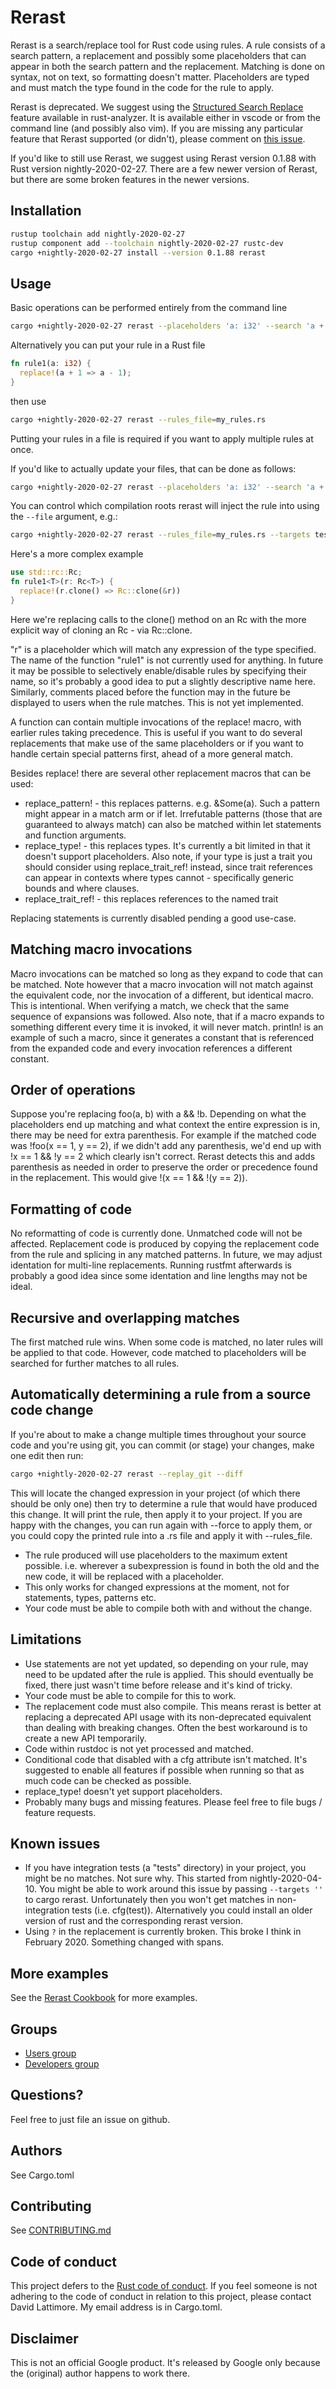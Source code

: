 # Rerast

Rerast is a search/replace tool for Rust code using rules. A rule consists of a
search pattern, a replacement and possibly some placeholders that can appear in
both the search pattern and the replacement. Matching is done on syntax, not on
text, so formatting doesn't matter. Placeholders are typed and must match the
type found in the code for the rule to apply.

Rerast is deprecated. We suggest using the [Structured Search
Replace](https://rust-analyzer.github.io/manual.html#structural-search-and-replace) feature available
in rust-analyzer. It is available either in vscode or from the command line (and possibly also vim).
If you are missing any particular feature that Rerast supported (or didn't), please comment on [this
issue](https://github.com/rust-analyzer/rust-analyzer/issues/3186).

If you'd like to still use Rerast, we suggest using Rerast version 0.1.88 with Rust version
nightly-2020-02-27. There are a few newer version of Rerast, but there are some broken features in
the newer versions.

## Installation

```sh
rustup toolchain add nightly-2020-02-27
rustup component add --toolchain nightly-2020-02-27 rustc-dev
cargo +nightly-2020-02-27 install --version 0.1.88 rerast
```

## Usage

Basic operations can be performed entirely from the command line
```sh
cargo +nightly-2020-02-27 rerast --placeholders 'a: i32' --search 'a + 1' --replace_with 'a - 1' --diff
```

Alternatively you can put your rule in a Rust file
```rust
fn rule1(a: i32) {
  replace!(a + 1 => a - 1);
}
```
then use

```sh
cargo +nightly-2020-02-27 rerast --rules_file=my_rules.rs
```
Putting your rules in a file is required if you want to apply multiple rules at once.

If you'd like to actually update your files, that can be done as follows:

```sh
cargo +nightly-2020-02-27 rerast --placeholders 'a: i32' --search 'a + 1' --replace_with 'a - 1' --force --backup
```

You can control which compilation roots rerast will inject the rule into using the `--file` argument, e.g.:

```sh
cargo +nightly-2020-02-27 rerast --rules_file=my_rules.rs --targets tests --file tests/testsuite/main.rs --diff
```

Here's a more complex example

```rust
use std::rc::Rc;
fn rule1<T>(r: Rc<T>) {
  replace!(r.clone() => Rc::clone(&r))
}
```

Here we're replacing calls to the clone() method on an Rc<T> with the more explicit way of cloning
an Rc - via Rc::clone.

"r" is a placeholder which will match any expression of the type specified. The name of the function
"rule1" is not currently used for anything. In future it may be possible to selectively
enable/disable rules by specifying their name, so it's probably a good idea to put a slightly
descriptive name here. Similarly, comments placed before the function may in the future be displayed
to users when the rule matches. This is not yet implemented.

A function can contain multiple invocations of the replace! macro, with earlier rules taking precedence.
This is useful if you want to do several replacements that make use of the same placeholders or if you want
to handle certain special patterns first, ahead of a more general match.

Besides replace! there are several other replacement macros that can be used:

* replace\_pattern! - this replaces patterns. e.g. &Some(a). Such a pattern might appear in a match
  arm or if let. Irrefutable patterns (those that are guaranteed to always match) can also be
  matched within let statements and function arguments.
* replace\_type! - this replaces types. It's currently a bit limited in that it doesn't support
  placeholders. Also note, if your type is just a trait you should consider using
  replace\_trait\_ref! instead, since trait references can appear in contexts where types cannot -
  specifically generic bounds and where clauses.
* replace\_trait\_ref! - this replaces references to the named trait

Replacing statements is currently disabled pending a good use-case.

## Matching macro invocations

Macro invocations can be matched so long as they expand to code that can be matched. Note however
that a macro invocation will not match against the equivalent code, nor the invocation of a
different, but identical macro. This is intentional. When verifying a match, we check that the same
sequence of expansions was followed. Also note, that if a macro expands to something different every
time it is invoked, it will never match. println! is an example of such a macro, since it generates
a constant that is referenced from the expanded code and every invocation references a different
constant.

## Order of operations

Suppose you're replacing foo(a, b) with a && !b. Depending on what the placeholders end up matching
and what context the entire expression is in, there may be need for extra parenthesis. For example
if the matched code was !foo(x == 1, y == 2), if we didn't add any parenthesis, we'd end up with !x
== 1 && !y == 2 which clearly isn't correct. Rerast detects this and adds parenthesis as needed in
order to preserve the order or precedence found in the replacement. This would give !(x == 1 && !(y
== 2)).

## Formatting of code

No reformatting of code is currently done. Unmatched code will not be affected. Replacement code is
produced by copying the replacement code from the rule and splicing in any matched patterns. In
future, we may adjust identation for multi-line replacements. Running rustfmt afterwards is probably
a good idea since some identation and line lengths may not be ideal.

## Recursive and overlapping matches

The first matched rule wins. When some code is matched, no later rules will be applied to that
code. However, code matched to placeholders will be searched for further matches to all rules.

## Automatically determining a rule from a source code change

If you're about to make a change multiple times throughout your source code and you're using git,
you can commit (or stage) your changes, make one edit then run:

```sh
cargo +nightly-2020-02-27 rerast --replay_git --diff
```

This will locate the changed expression in your project (of which there should be only one) then try
to determine a rule that would have produced this change. It will print the rule, then apply it to
your project. If you are happy with the changes, you can run again with --force to apply them, or
you could copy the printed rule into a .rs file and apply it with --rules_file.

* The rule produced will use placeholders to the maximum extent possible. i.e. wherever a
  subexpression is found in both the old and the new code, it will be replaced with a placeholder.
* This only works for changed expressions at the moment, not for statements, types, patterns etc.
* Your code must be able to compile both with and without the change.

## Limitations

* Use statements are not yet updated, so depending on your rule, may need to be updated after the
  rule is applied. This should eventually be fixed, there just wasn't time before release and it's
  kind of tricky.
* Your code must be able to compile for this to work.
* The replacement code must also compile.  This means rerast is better at replacing a deprecated API
  usage with its non-deprecated equivalent than dealing with breaking changes.  Often the best
  workaround is to create a new API temporarily.
* Code within rustdoc is not yet processed and matched.
* Conditional code that disabled with a cfg attribute isn't matched. It's suggested to enable all
  features if possible when running so that as much code can be checked as possible.
* replace_type! doesn't yet support placeholders.
* Probably many bugs and missing features. Please feel free to file bugs / feature requests.

## Known issues

* If you have integration tests (a "tests" directory) in your project, you might
  be no matches. Not sure why. This started from nightly-2020-04-10. You might
  be able to work around this issue by passing `--targets ''` to cargo rerast.
  Unfortunately then you won't get matches in non-integration tests (i.e.
  cfg(test)). Alternatively you could install an older version of rust and the
  corresponding rerast version.
* Using `?` in the replacement is currently broken. This broke I think in
  February 2020. Something changed with spans.

## More examples
See the [Rerast Cookbook](COOKBOOK.md) for more examples.

## Groups
* [Users group](https://groups.google.com/forum/#!forum/rerast-users)
* [Developers group](https://groups.google.com/forum/#!forum/rerast-dev)

## Questions?
Feel free to just file an issue on github.

## Authors

See Cargo.toml

## Contributing

See [CONTRIBUTING.md](CONTRIBUTING.md)

## Code of conduct

This project defers to the [Rust code of conduct](https://www.rust-lang.org/en-US/conduct.html). If
you feel someone is not adhering to the code of conduct in relation to this project, please contact
David Lattimore. My email address is in Cargo.toml.

## Disclaimer

This is not an official Google product. It's released by Google only because the (original) author
happens to work there.

